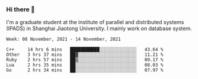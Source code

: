 ### Hi there 👋

I'm a graduate student at the institute of parallel and distributed systems (IPADS) in Shanghai Jiaotong University. I mainly work on database system.

<!--START_SECTION:waka-->
```text
Week: 08 November, 2021 - 14 November, 2021

C++     14 hrs 6 mins   ███████████░░░░░░░░░░░░░░   43.64 % 
Other   3 hrs 37 mins   ██▓░░░░░░░░░░░░░░░░░░░░░░   11.21 % 
Ruby    2 hrs 57 mins   ██▒░░░░░░░░░░░░░░░░░░░░░░   09.17 % 
Lua     2 hrs 35 mins   ██░░░░░░░░░░░░░░░░░░░░░░░   08.03 % 
Go      2 hrs 34 mins   ██░░░░░░░░░░░░░░░░░░░░░░░   07.97 % 
```
<!--END_SECTION:waka-->

<!--
**yqmmm/yqmmm** is a ✨ _special_ ✨ repository because its `README.md` (this file) appears on your GitHub profile.

Here are some ideas to get you started:

- 🔭 I’m currently working on ...
- 🌱 I’m currently learning ...
- 👯 I’m looking to collaborate on ...
- 🤔 I’m looking for help with ...
- 💬 Ask me about ...
- 📫 How to reach me: ...
- 😄 Pronouns: ...
- ⚡ Fun fact: ...
-->
